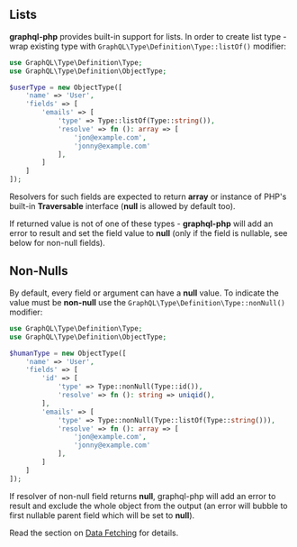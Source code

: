 ## Lists

**graphql-php** provides built-in support for lists. In order to create list type - wrap
existing type with `GraphQL\Type\Definition\Type::listOf()` modifier:

```php
use GraphQL\Type\Definition\Type;
use GraphQL\Type\Definition\ObjectType;

$userType = new ObjectType([
    'name' => 'User',
    'fields' => [
        'emails' => [
            'type' => Type::listOf(Type::string()),
            'resolve' => fn (): array => [
                'jon@example.com',
                'jonny@example.com'
            ],
        ]
    ]
]);
```

Resolvers for such fields are expected to return **array** or instance of PHP's built-in **Traversable**
interface (**null** is allowed by default too).

If returned value is not of one of these types - **graphql-php** will add an error to result
and set the field value to **null** (only if the field is nullable, see below for non-null fields).

## Non-Nulls

By default, every field or argument can have a **null** value.
To indicate the value must be **non-null** use the `GraphQL\Type\Definition\Type::nonNull()` modifier:

```php
use GraphQL\Type\Definition\Type;
use GraphQL\Type\Definition\ObjectType;

$humanType = new ObjectType([
    'name' => 'User',
    'fields' => [
        'id' => [
            'type' => Type::nonNull(Type::id()),
            'resolve' => fn (): string => uniqid(),
        ],
        'emails' => [
            'type' => Type::nonNull(Type::listOf(Type::string())),
            'resolve' => fn (): array => [
                'jon@example.com',
                'jonny@example.com'
            ],
        ]
    ]
]);
```

If resolver of non-null field returns **null**, graphql-php will add an error to
result and exclude the whole object from the output (an error will bubble to first
nullable parent field which will be set to **null**).

Read the section on [Data Fetching](../data-fetching.md) for details.
